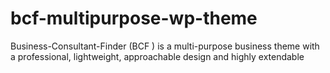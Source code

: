 # bcf-multipurpose-wp-theme
Business-Consultant-Finder (BCF ) is a multi-purpose business theme with a professional, lightweight, approachable design and highly extendable
